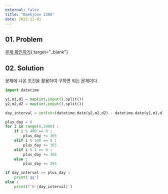 ```yaml
---
external: false
title: "Baekjoon 1308"
date: 2022-12-01
---
```


## 01. Problem

[문제 확인하기](https://www.acmicpc.net/problem/1308){:target="_blank"}

## 02. Solution

문제에 나온 조건을 활용하여 구하면 되는 문제이다.

```Python
import datetime

y1,m1,d1 = map(int,input().split())
y2,m2,d2 = map(int,input().split())

day_interval = int(str(datetime.date(y2,m2,d2) - datetime.date(y1,m1,d1)).split()[0])

plus_day = 0 
for i in range(0,1000) :
    if i % 400 == 0 :
        plus_day += 366
    elif i % 100 == 0 :
        plus_day += 365
    elif i % 4 == 0 :
        plus_day += 366
    else :
        plus_day += 365

if day_interval >= plus_day :
    print('gg')
else :
    print(f'D-{day_interval}')
```
